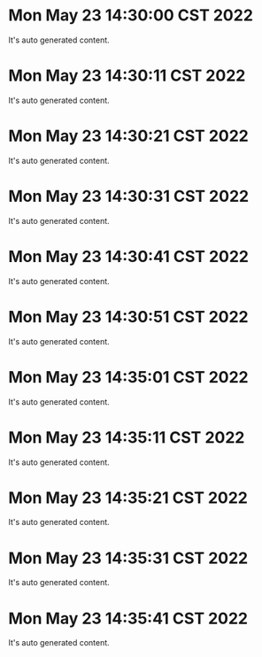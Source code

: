 # Mon May 23 14:30:00 CST 2022
  It's auto generated content.
# Mon May 23 14:30:11 CST 2022
  It's auto generated content.
# Mon May 23 14:30:21 CST 2022
  It's auto generated content.
# Mon May 23 14:30:31 CST 2022
  It's auto generated content.
# Mon May 23 14:30:41 CST 2022
  It's auto generated content.
# Mon May 23 14:30:51 CST 2022
  It's auto generated content.
# Mon May 23 14:35:01 CST 2022
  It's auto generated content.
# Mon May 23 14:35:11 CST 2022
  It's auto generated content.
# Mon May 23 14:35:21 CST 2022
  It's auto generated content.
# Mon May 23 14:35:31 CST 2022
  It's auto generated content.
# Mon May 23 14:35:41 CST 2022
  It's auto generated content.
